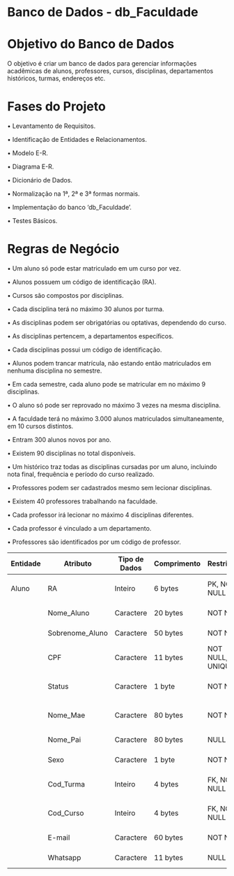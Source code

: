 # Banco de Dados - db_Faculdade

# Objetivo do Banco de Dados
O objetivo é criar um banco de dados para gerenciar informações acadêmicas de alunos, professores, cursos, disciplinas, departamentos históricos, turmas, endereços etc.


# Fases do Projeto 

• Levantamento de Requisitos.

• Identificação de Entidades e Relacionamentos.

• Modelo E-R.

• Diagrama E-R.

• Dicionário de Dados.

• Normalização na 1ª, 2ª e 3ª formas normais.

• Implementação do banco ‘db_Faculdade’.

• Testes Básicos.

# Regras de Negócio

• Um aluno só pode estar matriculado em um curso por vez.

• Alunos possuem um código de identificação (RA).

• Cursos são compostos por disciplinas.

• Cada disciplina terá no máximo 30 alunos por turma.

• As disciplinas podem ser obrigatórias ou optativas, dependendo do curso.

• As disciplinas pertencem, a departamentos específicos.

• Cada disciplinas possui um código de identificação.

• Alunos podem trancar matrícula, não estando então matriculados em nenhuma disciplina no semestre.

• Em cada semestre, cada aluno pode se matricular em no máximo 9 disciplinas.

• O aluno só pode ser reprovado no máximo 3 vezes na mesma disciplina.

• A faculdade terá no máximo 3.000 alunos matriculados simultaneamente, em 10 cursos distintos.

• Entram 300 alunos novos por ano.

• Existem 90 disciplinas no total disponíveis.

• Um histórico traz todas as disciplinas cursadas por um aluno, incluindo nota final, frequência e período do curso realizado.

• Professores podem ser cadastrados mesmo sem lecionar disciplinas.

• Existem 40 professores trabalhando na faculdade.

• Cada professor irá lecionar no máximo 4 disciplinas diferentes.

• Cada professor é vinculado a um departamento.

• Professores são identificados por um código de professor.


| Entidade | Atributo         | Tipo de Dados | Comprimento | Restrições         | Descrição                            |
|----------|-----------------|--------------|-------------|--------------------|--------------------------------------|
| Aluno    | RA              | Inteiro      | 6 bytes     | PK, NOT NULL       | Código de identificação do aluno    |
|          | Nome_Aluno      | Caractere    | 20 bytes    | NOT NULL           | Nome do aluno                       |
|          | Sobrenome_Aluno | Caractere    | 50 bytes    | NOT NULL           | Sobrenome do aluno                  |
|          | CPF            | Caractere    | 11 bytes    | NOT NULL, UNIQUE   | CPF do aluno                        |
|          | Status         | Caractere    | 1 byte      | NOT NULL           | Status da matrícula do aluno        |
|          | Nome_Mae       | Caractere    | 80 bytes    | NOT NULL           | Nome da mãe do aluno                |
|          | Nome_Pai       | Caractere    | 80 bytes    | NULL               | Nome do pai do aluno                |
|          | Sexo           | Caractere    | 1 byte      | NOT NULL           | Sexo do aluno                       |
|          | Cod_Turma      | Inteiro      | 4 bytes     | FK, NOT NULL       | Código de identificação da turma    |
|          | Cod_Curso      | Inteiro      | 4 bytes     | FK, NOT NULL       | Código de identificação do curso    |
|          | E-mail         | Caractere    | 60 bytes    | NOT NULL           | E-mail do aluno                     |
|          | Whatsapp       | Caractere    | 11 bytes    | NULL               | Whatsapp do aluno                   |
